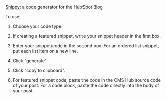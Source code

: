 [Snippy](https://juviler.github.io/snippy/): a code generator for the HubSpot Blog

To use:

1. Choose your code type.

2. If creating a featured snippet, write your snippet header in the first box.

3. Enter your snippet/code in the second box. For an ordered list snippet, put each list item on a new line.

4. Click "generate".

5. Click "copy to clipboard".

6. For featured snippet code, paste the code in the CMS Hub source code of your post. For a code block, paste the code directly into the body of your post.
